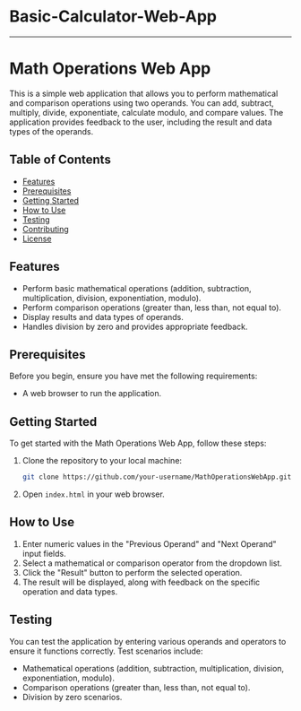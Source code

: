 # Basic-Calculator-Web-App


---

# Math Operations Web App

This is a simple web application that allows you to perform mathematical and comparison operations using two operands. You can add, subtract, multiply, divide, exponentiate, calculate modulo, and compare values. The application provides feedback to the user, including the result and data types of the operands.

## Table of Contents

- [Features](#features)
- [Prerequisites](#prerequisites)
- [Getting Started](#getting-started)
- [How to Use](#how-to-use)
- [Testing](#testing)
- [Contributing](#contributing)
- [License](#license)

## Features

- Perform basic mathematical operations (addition, subtraction, multiplication, division, exponentiation, modulo).
- Perform comparison operations (greater than, less than, not equal to).
- Display results and data types of operands.
- Handles division by zero and provides appropriate feedback.

## Prerequisites

Before you begin, ensure you have met the following requirements:

- A web browser to run the application.

## Getting Started

To get started with the Math Operations Web App, follow these steps:

1. Clone the repository to your local machine:

   ```bash
   git clone https://github.com/your-username/MathOperationsWebApp.git
   ```

2. Open `index.html` in your web browser.

## How to Use

1. Enter numeric values in the "Previous Operand" and "Next Operand" input fields.
2. Select a mathematical or comparison operator from the dropdown list.
3. Click the "Result" button to perform the selected operation.
4. The result will be displayed, along with feedback on the specific operation and data types.

## Testing

You can test the application by entering various operands and operators to ensure it functions correctly. Test scenarios include:

- Mathematical operations (addition, subtraction, multiplication, division, exponentiation, modulo).
- Comparison operations (greater than, less than, not equal to).
- Division by zero scenarios.


